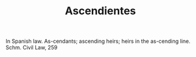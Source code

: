 ---
title: Ascendientes
letter: A
permalink: "/definitions/ascendientes.html"
body: In Spanish law. As-cendants; ascending heirs; heirs in the as-cending line.
  Schm. Civil Law, 259
published_at: '2018-07-07'
layout: post
---